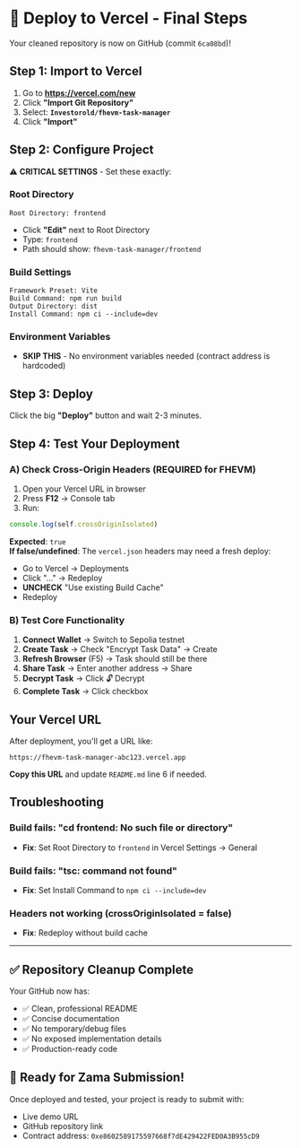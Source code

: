 # 🚀 Deploy to Vercel - Final Steps

Your cleaned repository is now on GitHub (commit `6ca08bd`)!

## Step 1: Import to Vercel

1. Go to **https://vercel.com/new**
2. Click **"Import Git Repository"**
3. Select: **`Investorold/fhevm-task-manager`**
4. Click **"Import"**

## Step 2: Configure Project

⚠️ **CRITICAL SETTINGS** - Set these exactly:

### Root Directory
```
Root Directory: frontend
```
- Click **"Edit"** next to Root Directory
- Type: `frontend`
- Path should show: `fhevm-task-manager/frontend`

### Build Settings
```
Framework Preset: Vite
Build Command: npm run build
Output Directory: dist
Install Command: npm ci --include=dev
```

### Environment Variables
- **SKIP THIS** - No environment variables needed (contract address is hardcoded)

## Step 3: Deploy

Click the big **"Deploy"** button and wait 2-3 minutes.

## Step 4: Test Your Deployment

### A) Check Cross-Origin Headers (REQUIRED for FHEVM)

1. Open your Vercel URL in browser
2. Press **F12** → Console tab
3. Run:
```javascript
console.log(self.crossOriginIsolated)
```

**Expected**: `true`  
**If false/undefined**: The `vercel.json` headers may need a fresh deploy:
- Go to Vercel → Deployments
- Click "..." → Redeploy
- **UNCHECK** "Use existing Build Cache"
- Redeploy

### B) Test Core Functionality

1. **Connect Wallet** → Switch to Sepolia testnet
2. **Create Task** → Check "Encrypt Task Data" → Create
3. **Refresh Browser** (F5) → Task should still be there
4. **Share Task** → Enter another address → Share
5. **Decrypt Task** → Click 🔓 Decrypt
6. **Complete Task** → Click checkbox

## Your Vercel URL

After deployment, you'll get a URL like:
```
https://fhevm-task-manager-abc123.vercel.app
```

**Copy this URL** and update `README.md` line 6 if needed.

## Troubleshooting

### Build fails: "cd frontend: No such file or directory"
- **Fix**: Set Root Directory to `frontend` in Vercel Settings → General

### Build fails: "tsc: command not found"
- **Fix**: Set Install Command to `npm ci --include=dev`

### Headers not working (crossOriginIsolated = false)
- **Fix**: Redeploy without build cache

---

## ✅ Repository Cleanup Complete

Your GitHub now has:
- ✅ Clean, professional README
- ✅ Concise documentation
- ✅ No temporary/debug files
- ✅ No exposed implementation details
- ✅ Production-ready code

## 🎯 Ready for Zama Submission!

Once deployed and tested, your project is ready to submit with:
- Live demo URL
- GitHub repository link
- Contract address: `0xe8602589175597668f7dE429422FED0A3B955cD9`

